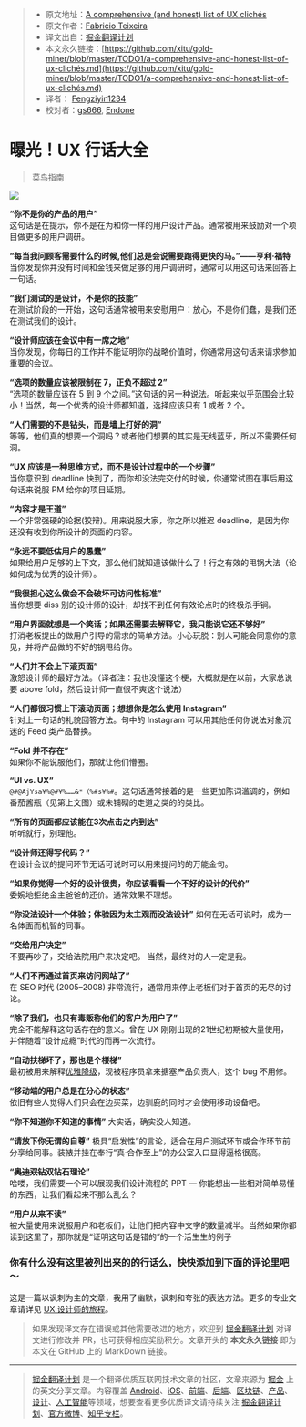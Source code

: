 > * 原文地址：[A comprehensive (and honest) list of UX clichés](https://uxdesign.cc/a-comprehensive-and-honest-list-of-ux-clich%C3%A9s-96e2a08fb2e9)
> * 原文作者：[Fabricio Teixeira](https://medium.com/@fabriciot)
> * 译文出自：[掘金翻译计划](https://github.com/xitu/gold-miner)
> * 本文永久链接：[https://github.com/xitu/gold-miner/blob/master/TODO1/a-comprehensive-and-honest-list-of-ux-clichés.md](https://github.com/xitu/gold-miner/blob/master/TODO1/a-comprehensive-and-honest-list-of-ux-clichés.md)
> * 译者： [Fengziyin1234](https://github.com/Fengziyin1234)
> * 校对者：[gs666](https://github.com/gs666), [Endone](https://github.com/Endone)

# 曝光！UX 行话大全

> 菜鸟指南

![](https://cdn-images-1.medium.com/max/4804/1*Qdx2MMrjk-mHxFCLVR9Otw.png)

**“你不是你的产品的用户”**  
这句话是在提示，你不是在为和你一样的用户设计产品。通常被用来鼓励对一个项目做更多的用户调研。

**“每当我问顾客需要什么的时候,他们总是会说需要跑得更快的马。”——亨利·福特**  
当你发现你并没有时间和金钱来做足够的用户调研时，通常可以用这句话来回答上一句话。

**“我们测试的是设计，不是你的技能”**  
在测试阶段的一开始，这句话通常被用来安慰用户：放心，不是你们蠢，是我们还在测试我们的设计。

**“设计师应该在会议中有一席之地”**  
当你发现，你每日的工作并不能证明你的战略价值时，你通常用这句话来请求参加重要的会议。

**“选项的数量应该被限制在 7，正负不超过 2”**  
“选项的数量应该在 5 到 9 个之间。”这句话的另一种说法。听起来似乎范围会比较小！当然，每一个优秀的设计师都知道，选择应该只有 1 或者 2 个。

**“人们需要的不是钻头，而是墙上打好的洞”**  
等等，他们真的想要一个洞吗？或者他们想要的其实是无线蓝牙，所以不需要任何洞。

**“UX 应该是一种思维方式，而不是设计过程中的一个步骤”**  
当你意识到 deadline 快到了，而你却没法完交付的时候，你通常试图在事后用这句话来说服 PM 给你的项目延期。

**“内容才是王道”**  
一个非常强硬的论据(狡辩)。用来说服大家，你之所以推迟 deadline，是因为你还没有收到你所设计的页面的内容。

**“永远不要低估用户的愚蠢”**  
如果给用户足够的上下文，那么他们就知道该做什么了！行之有效的甩锅大法（论如何成为优秀的设计师）。

**“我很担心这么做会不会破坏可访问性标准”**  
当你想要 diss 别的设计师的设计，却找不到任何有效论点时的终极杀手锏。

**“用户界面就想是一个笑话；如果还需要去解释它，我只能说它还不够好”**  
打消老板提出的做用户引导的需求的简单方法。小心玩脱：别人可能会同意你的意见，并将产品做的不好的锅甩给你。

**“人们并不会上下滚页面”**  
激怒设计师的最好方法。（译者注：我也没懂这个梗，大概就是在以前，大家总说要 above fold，然后设计师一直很不爽这个说法）

**“人们都很习惯上下滚动页面；想想你是怎么使用 Instagram”**  
针对上一句话的礼貌回答方法。句中的 Instagram 可以用其他任何你说法对象沉迷的 Feed 类产品替换。

**“Fold 并不存在”**  
如果你不能说服他们，那就让他们懵圈。

**“UI vs. UX”**  
`@#@AjYsa¥%@#¥%……&*（%#s¥%#`。这句话通常接着的是一些更加陈词滥调的，例如番茄酱瓶（见第上文图）或未铺砌的走道之类的的类比。

**“所有的页面都应该能在3次点击之内到达”**  
听听就行，别理他。

**“设计师还得写代码？”**  
在设计会议的提问环节无话可说时可以用来提问的的万能金句。  

**“如果你觉得一个好的设计很贵，你应该看看一个不好的设计的代价”**  
委婉地拒绝金主爸爸的还价。通常效果不理想。 

**“你没法设计一个体验；体验因为太主观而没法设计”**
如何在无话可说时，成为一名体面而机智的同事。

**“交给用户决定”**  
不要再吵了，交给~~法院~~用户来决定吧。 当然，最终对的人一定是我。

**“人们不再通过首页来访问网站了”**  
在 SEO 时代 (2005–2008) 非常流行，通常用来停止老板们对于首页的无尽的讨论。

**“除了我们，也只有毒贩称他们的客户为用户了”**  
完全不能解释这句话存在的意义。曾在 UX 刚刚出现的21世纪初期被大量使用，并伴随着“设计成瘾”时代的而再一次流行。

**“自动扶梯坏了，那也是个楼梯”**  
最初被用来解释[优雅降级](https://www.w3.org/wiki/Graceful_degradation_versus_progressive_enhancement)，现被程序员拿来搪塞产品负责人，这个 bug 不用修。

**“移动端的用户总是在分心的状态”**  
依旧有些人觉得人们只会在边买菜，边驯鹿的同时才会使用移动设备吧。

**“你不知道你不知道的事情”**
大实话，确实没人知道。

**“请放下你无谓的自尊”**
极具“启发性”的言论，适合在用户测试环节或合作环节前分享给同事。装裱并挂在奉行“真·合作至上”的办公室入口显得逼格很高。

**“~~奥迪双钻~~双钻石理论”**  
哈喽，我们需要一个可以展现我们设计流程的 PPT — 你能想出一些相对简单易懂的东西，让我们看起来不那么乱么？

**“用户从来不读”**  
被大量使用来说服用户和老板们，让他们把内容中文字的数量减半。当然如果你都读到这里了，那你就是“证明这句话是错的”的一个活生生的例子

### 你有什么没有这里被列出来的的行话么，快快添加到下面的评论里吧～

这是一篇以讽刺为主的文章，我用了幽默，讽刺和夸张的表达方法。更多的专业文章请详见 [UX 设计师的旅程](http://journey.uxdesign.cc)。

> 如果发现译文存在错误或其他需要改进的地方，欢迎到 [掘金翻译计划](https://github.com/xitu/gold-miner) 对译文进行修改并 PR，也可获得相应奖励积分。文章开头的 **本文永久链接** 即为本文在 GitHub 上的 MarkDown 链接。

---

> [掘金翻译计划](https://github.com/xitu/gold-miner) 是一个翻译优质互联网技术文章的社区，文章来源为 [掘金](https://juejin.im) 上的英文分享文章。内容覆盖 [Android](https://github.com/xitu/gold-miner#android)、[iOS](https://github.com/xitu/gold-miner#ios)、[前端](https://github.com/xitu/gold-miner#前端)、[后端](https://github.com/xitu/gold-miner#后端)、[区块链](https://github.com/xitu/gold-miner#区块链)、[产品](https://github.com/xitu/gold-miner#产品)、[设计](https://github.com/xitu/gold-miner#设计)、[人工智能](https://github.com/xitu/gold-miner#人工智能)等领域，想要查看更多优质译文请持续关注 [掘金翻译计划](https://github.com/xitu/gold-miner)、[官方微博](http://weibo.com/juejinfanyi)、[知乎专栏](https://zhuanlan.zhihu.com/juejinfanyi)。
